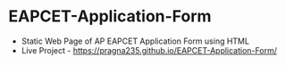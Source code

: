 # EAPCET-Application-Form
* Static Web Page of AP EAPCET Application Form using HTML
* Live Project - https://pragna235.github.io/EAPCET-Application-Form/
